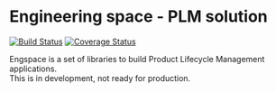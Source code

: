 # Engineering space - PLM solution

[![Build Status](https://api.travis-ci.com/engspace/engspace.svg?branch=develop)](https://travis-ci.com/engspace/engspace)
[![Coverage Status](https://coveralls.io/repos/github/engspace/engspace/badge.svg?branch=develop&service=github)](https://coveralls.io/github/engspace/engspace)

Engspace is a set of libraries to build Product Lifecycle Management applications.<br />
This is in development, not ready for production.
